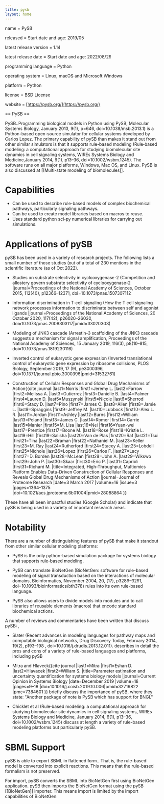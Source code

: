 ```yaml
---
title: pysb
layout: home
---
```


name                   = PySB

released               = Start date and age: 2019/05

latest release version = 1.14

latest release date    = Start date and age: 2022/08/29

programming language   = Python

operating system       = Linux, macOS and Microsoft Windows

platform               = Python

license                = BSD License

website                = [https://pysb.org/](https://pysb.org/)

== PySB ==

PySB..Programming biological models in Python using PySB, Molecular Systems Biology, January 2013, 9(1), p=646, doi=10.1038/msb.2013.1) is a Python-based open-source simulator for cellular systems developed by Carlos Lopez. The primary capability of pySB than makes it stand out from other similar simulators is that it supports rule-based modeling (Rule‐based modeling: a computational approach for studying biomolecular site dynamics in cell signaling systems, WIREs Systems Biology and Medicine,January 2014, 6(1), p13–36, doi=10.1002/wsbm.1245). The software runs on all major platforms, Windows, Mac OS, and Linux. PySB is also discussed at [[Multi-state modeling of biomolecules]].

 Capabilities
 ============

* Can be used to describe rule-based models of complex biochemical pathways, particularly signaling pathways. 
* Can be used to create model libraries based on macros to reuse.
* Uses standard python sci-py numerical libraries for carrying out simulations.

Applications of pySB
====================

pySB has been used in a variety of research projects. The following lists a small number of those studies (out of a total of 230 mentions in the scientific literature (as of Oct 2022).

* Studies on substrate selectivity in cyclooxygenase-2 (Competition and allostery govern substrate selectivity of cyclooxygenase-2 |journal=Proceedings of the National Academy of Sciences, October 2015, 112(40), p12366–12371, doi=10.1073/pnas.1507307112

* Information discrimination in T-cell signaling (How the T cell signaling network processes information to discriminate between self and agonist ligands |journal=Proceedings of the National Academy of Sciences, 20 October 2020, 117(42), p26020–26030, doi=10.1073/pnas.2008303117|pmid=33020303)

* Modeling of JNK3 cascade (Arrestin-3 scaffolding of the JNK3 cascade suggests a mechanism for signal amplification, Proceedings of the National Academy of Sciences, 15 January 2019, 116(3), p8(10–815, doi=10.1073/pnas.1819230116)

* Inverted control of eukaryotic gene expression (Inverted translational control of eukaryotic gene expression by ribosome collisions, PLOS Biology, September 2019, 17 (9), pe3000396, doi=10.1371/journal.pbio.3000396|pmid=31532761)

* Construction of Cellular Responses and Global Drug Mechanisms of Action<ref>{{cite journal |last1=Norris |first1=Jeremy L. |last2=Farrow |first2=Melissa A. |last3=Gutierrez |first3=Danielle B. |last4=Palmer |first4=Lauren D. |last5=Muszynski |first5=Nicole |last6=Sherrod |first6=Stacy D. |last7=Pino |first7=James C. |last8=Allen |first8=Jamie L. |last9=Spraggins |first9=Jeffrey M. |last10=Lubbock |first10=Alex L. R. |last11=Jordan |first11=Ashley |last12=Burns |first12=William |last13=Poland |first13=James C. |last14=Romer |first14=Carrie |last15=Manier |first15=M. Lisa |last16=Nei |first16=Yuan-wei |last17=Prentice |first17=Boone M. |last18=Rose |first18=Kristie L. |last19=Hill |first19=Salisha |last20=Van de Plas |first20=Raf |last21=Tsui |first21=Tina |last22=Braman |first22=Nathaniel M. |last23=Keller |first23=M. Ray |last24=Rutherford |first24=Stacey A. |last25=Lobdell |first25=Nichole |last26=Lopez |first26=Carlos F. |last27=Lacy |first27=D. Borden |last28=McLean |first28=John A. |last29=Wikswo |first29=John P. |last30=Skaar |first30=Eric P. |last31=Caprioli |first31=Richard M. |title=Integrated, High-Throughput, Multiomics Platform Enables Data-Driven Construction of Cellular Responses and Reveals Global Drug Mechanisms of Action |journal=Journal of Proteome Research |date=3 March 2017 |volume=16 |issue=3 |pages=1364–1375 |doi=10.1021/acs.jproteome.6b01004|pmid=28088864 }}</ref>

These have all been impactful studies (Google Scholar) and indicate that pySB is being used in a variety of important research areas.

Notability
==========

There are a number of distinguishing features of pySB that make it standout from other similar cellular modeling platforms:

* PySB is the only python-based simulation package for systems biology that supports rule-based modeling. 

* PySB can translate BioNetGen (BioNetGen: software for rule-based modeling of signal transduction based on the interactions of molecular domains, Bioinformatics, November 2004, 20, (17), p3289–3291, doi=10.1093/bioinformatics/bth378) rules into its own rule-based language. 

* PySB also allows users to divide models into modules and to call libraries of reusable elements (macros) that encode standard biochemical actions. 

A number of reviews and commentaries have been written that discuss pySB:
,
* Slater (Recent advances in modeling languages for pathway maps and computable biological networks, Drug Discovery Today, February 2014, 19(2), p193–198 , doi=10.1016/j.drudis.2013.12.011). describes in detail the pros and cons of a variety of rule-based languages and platforms, including pySB

* Mitra and Hlaveck<ref>{{cite journal |last1=Mitra |first1=Eshan D. |last2=Hlavacek |first2=William S. |title=Parameter estimation and uncertainty quantification for systems biology models |journal=Current Opinion in Systems Biology |date=December 2019 |volume=18 |pages=9–18 |doi=10.1016/j.coisb.2019.10.006|pmid=32719822 |pmc=7384601 }}</ref> briefly discuss the importance of pySB, where they state: "Another package of note is PySB which has support for BNGL"

* Chicklet et al (Rule‐based modeling: a computational approach for studying biomolecular site dynamics in cell signaling systems, WIREs Systems Biology and Medicine, January 2014, 6(1), p13–36, doi=10.1002/wsbm.1245) discuss at length a variety of rule-based modeling platforms but particularly pySB.

SBML Support
============

pySB is able to export SBML in flattened form.. That is, the rule-based model is converted into explicit reactions. This means that the rule-based formalism is not preserved. 

For import, pySB converts the SBML into BioNetGen first using BioNetGen application. pySB then imports the BioNetGen format using the pySB [[BioNetGen]] importer. This means import is limited by the import capabilities of BioNetGen


